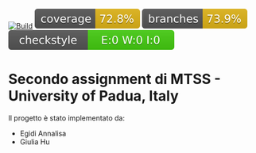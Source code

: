 [![Build](https://github.com/Egidi-A/MTSS-assignemnt2-1-/actions/workflows/build.yml/badge.svg?branch=master&event=push)](https://github.com/Egidi-A/MTSS-assignemnt2-1-/actions/workflows/build.yml)
![Coverage](.github/badges/jacoco.svg)
![Branches_coverage](.github/badges/branches.svg)
![CheckStyle](.github/badges/checkstyle-result.svg)

# Secondo assignment di MTSS - University of Padua, Italy
Il progetto è stato implementato da:
- Egidi Annalisa
- Giulia Hu